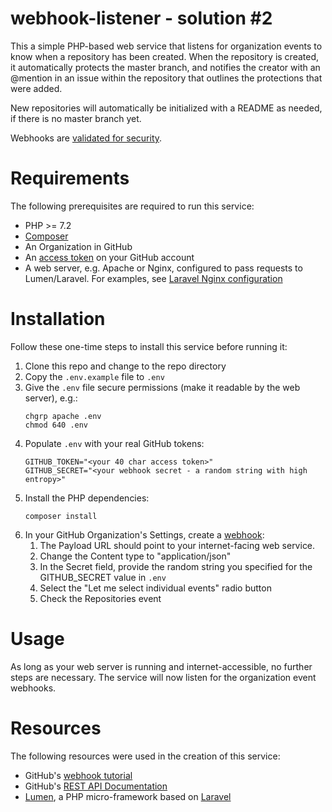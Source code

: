 # webhook-listener - solution #2

This a simple PHP-based web service that listens for organization events to know when a repository has been created.  When the repository is created, it automatically protects the master branch, and notifies the creator with an @mention in an issue within the repository that outlines the protections that were added.

New repositories will automatically be initialized with a README as needed, if there is no master branch yet.

Webhooks are [validated for security](https://developer.github.com/webhooks/securing/).

# Requirements
The following prerequisites are required to run this service:
* PHP >= 7.2
* [Composer](https://getcomposer.org)
* An Organization in GitHub
* An [access token](https://help.github.com/en/github/authenticating-to-github/creating-a-personal-access-token-for-the-command-line) on your GitHub account
* A web server, e.g. Apache or Nginx, configured to pass requests to Lumen/Laravel.  For examples, see [Laravel Nginx configuration](https://laravel.com/docs/6.x/deployment#nginx)

# Installation
Follow these one-time steps to install this service before running it:
1. Clone this repo and change to the repo directory
1. Copy the `.env.example` file to `.env`
1. Give the `.env` file secure permissions (make it readable by the web server), e.g.:
    ```
    chgrp apache .env 
    chmod 640 .env
    ```
1. Populate `.env` with your real GitHub tokens:
    ```
    GITHUB_TOKEN="<your 40 char access token>"
    GITHUB_SECRET="<your webhook secret - a random string with high entropy>"
    ```
1. Install the PHP dependencies:
    ```
    composer install
    ```
1. In your GitHub Organization's Settings, create a [webhook](https://developer.github.com/webhooks/):
   1. The Payload URL should point to your internet-facing web service.
   1. Change the Content type to "application/json"
   1. In the Secret field, provide the random string you specified for the GITHUB_SECRET value in `.env`
   1. Select the "Let me select individual events" radio button
   1. Check the Repositories event

# Usage
As long as your web server is running and internet-accessible, no further steps are necessary. The service will now listen for the organization event webhooks.

# Resources
The following resources were used in the creation of this service:
* GitHub's [webhook tutorial](https://developer.github.com/webhooks/)
* GitHub's [REST API Documentation](https://developer.github.com/v3/)
* [Lumen](https://lumen.laravel.com), a PHP micro-framework based on [Laravel](https://laravel.com)
